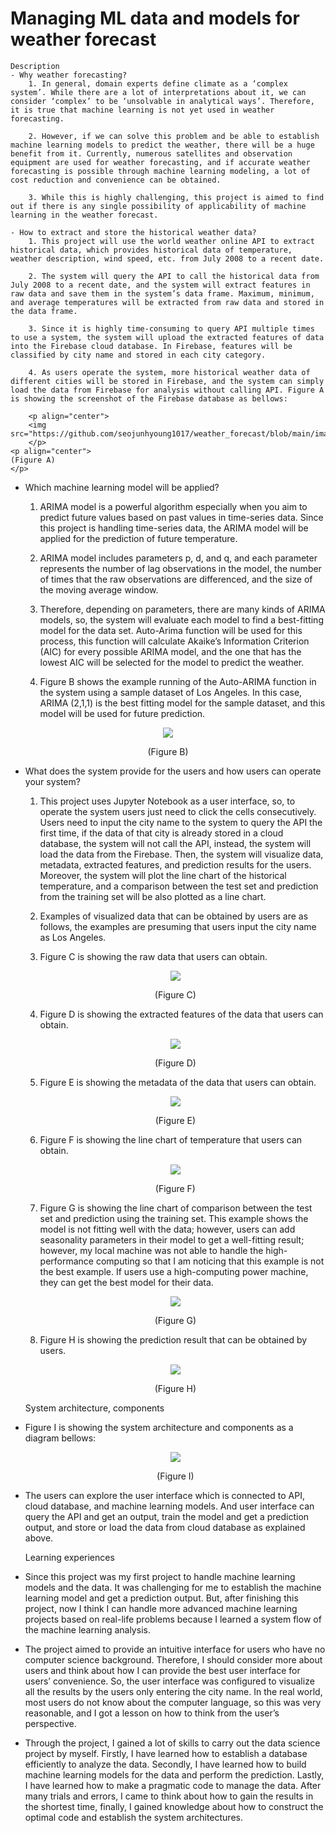 # Managing ML data and models for weather forecast

    Description
    - Why weather forecasting?
        1. In general, domain experts define climate as a ‘complex system’. While there are a lot of interpretations about it, we can consider ‘complex’ to be ‘unsolvable in analytical ways’. Therefore, it is true that machine learning is not yet used in weather forecasting.

        2. However, if we can solve this problem and be able to establish machine learning models to predict the weather, there will be a huge benefit from it. Currently, numerous satellites and observation equipment are used for weather forecasting, and if accurate weather forecasting is possible through machine learning modeling, a lot of cost reduction and convenience can be obtained.

        3. While this is highly challenging, this project is aimed to find out if there is any single possibility of applicability of machine learning in the weather forecast.

    - How to extract and store the historical weather data?
        1. This project will use the world weather online API to extract historical data, which provides historical data of temperature, weather description, wind speed, etc. from July 2008 to a recent date. 

        2. The system will query the API to call the historical data from July 2008 to a recent date, and the system will extract features in raw data and save them in the system’s data frame. Maximum, minimum, and average temperatures will be extracted from raw data and stored in the data frame. 

        3. Since it is highly time-consuming to query API multiple times to use a system, the system will upload the extracted features of data into the Firebase cloud database. In Firebase, features will be classified by city name and stored in each city category.

        4. As users operate the system, more historical weather data of different cities will be stored in Firebase, and the system can simply load the data from Firebase for analysis without calling API. Figure A is showing the screenshot of the Firebase database as bellows:

        <p align="center">
        <img src="https://github.com/seojunhyoung1017/weather_forecast/blob/main/images/Picture1.png">
        </p>
    <p align="center">
    (Figure A)
    </p>

- Which machine learning model will be applied?
    1. ARIMA model is a powerful algorithm especially when you aim to predict future values based on past values in time-series data. Since this project is handling time-series data, the ARIMA model will be applied for the prediction of future temperature.

    2. ARIMA model includes parameters p, d, and q, and each parameter represents the number of lag observations in the model, the number of times that the raw observations are differenced, and the size of the moving average window.

    3. Therefore, depending on parameters, there are many kinds of ARIMA models, so, the system will evaluate each model to find a best-fitting model for the data set. Auto-Arima function will be used for this process, this function will calculate Akaike’s Information Criterion (AIC) for every possible ARIMA model, and the one that has the lowest AIC will be selected for the model to predict the weather.

    4. Figure B shows the example running of the Auto-ARIMA function in the system using a sample dataset of Los Angeles. In this case, ARIMA (2,1,1) is the best fitting model for the sample dataset, and this model will be used for future prediction.

<p align="center">
  <img src="https://github.com/seojunhyoung1017/weather_forecast/blob/main/images/Picture2.png">
</p>
<p align="center">
    (Figure B)
</p>

- What does the system provide for the users and how users can operate your system?
    1. This project uses Jupyter Notebook as a user interface, so, to operate the system users just need to click the cells consecutively. Users need to input the city name to the system to query the API the first time, if the data of that city is already stored in a cloud database, the system will not call the API, instead, the system will load the data from the Firebase. Then, the system will visualize data, metadata, extracted features, and prediction results for the users. Moreover, the system will plot the line chart of the historical temperature, and a comparison between the test set and prediction from the training set will be also plotted as a line chart.

    2. Examples of visualized data that can be obtained by users are as follows, the examples are presuming that users input the city name as Los Angeles.

    3. Figure C is showing the raw data that users can obtain.
    
    <p align="center">
    <img src="https://github.com/seojunhyoung1017/weather_forecast/blob/main/images/Picture3.png">
    </p>
    <p align="center">
    (Figure C)
    </p>

    4. Figure D is showing the extracted features of the data that users can obtain.

    <p align="center">
    <img src="https://github.com/seojunhyoung1017/weather_forecast/blob/main/images/Picture4.png">
    </p>
    <p align="center">
    (Figure D)
    </p>

    5. Figure E is showing the metadata of the data that users can obtain.
    
    <p align="center">
    <img src="https://github.com/seojunhyoung1017/weather_forecast/blob/main/images/Picture5.png">
    </p>
    <p align="center">
    (Figure E)
    </p>
    
    6. Figure F is showing the line chart of temperature that users can obtain.
    
     <p align="center">
    <img src="https://github.com/seojunhyoung1017/weather_forecast/blob/main/images/Picture6.png">
    </p>
    <p align="center">
    (Figure F)
    </p>
    
    7. Figure G is showing the line chart of comparison between the test set and prediction using the training set. This example shows the model is not fitting well with the data; however, users can add seasonality parameters in their model to get a well-fitting result; however, my local machine was not able to handle the high-performance computing so that I am noticing that this example is not the best example. If users use a high-computing power machine, they can get the best model for their data.
    
    <p align="center">
    <img src="https://github.com/seojunhyoung1017/weather_forecast/blob/main/images/Picture7.png">
    </p>
    <p align="center">
    (Figure G)
    </p>
    
    8. Figure H is showing the prediction result that can be obtained by users.
    <p align="center">
    <img src="https://github.com/seojunhyoung1017/weather_forecast/blob/main/images/Picture8.png">
    </p>
    <p align="center">
    (Figure H)
    </p>
    
    System architecture, components
- Figure I is showing the system architecture and components as a diagram bellows:
    <p align="center">
    <img src="https://github.com/seojunhyoung1017/weather_forecast/blob/main/images/Picture9.png">
    </p>
    <p align="center">
    (Figure I)
    </p>

- The users can explore the user interface which is connected to API, cloud database, and machine learning models. And user interface can query the API and get an output, train the model and get a prediction output, and store or load the data from cloud database as explained above.

    Learning experiences
- Since this project was my first project to handle machine learning models and the data. It was challenging for me to establish the machine learning model and get a prediction output. But, after finishing this project, now I think I can handle more advanced machine learning projects based on real-life problems because I learned a system flow of the machine learning analysis.

- The project aimed to provide an intuitive interface for users who have no computer science background. Therefore, I should consider more about users and think about how I can provide the best user interface for users’ convenience. So, the user interface was configured to visualize all the results by the users only entering the city name. In the real world, most users do not know about the computer language, so this was very reasonable, and I got a lesson on how to think from the user’s perspective.

- Through the project, I gained a lot of skills to carry out the data science project by myself. Firstly, I have learned how to establish a database efficiently to analyze the data. Secondly, I have learned how to build machine learning models for the data and perform the prediction. Lastly, I have learned how to make a pragmatic code to manage the data. After many trials and errors, I came to think about how to gain the results in the shortest time, finally, I gained knowledge about how to construct the optimal code and establish the system architectures.
